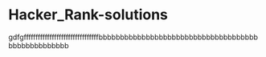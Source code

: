 # Hacker_Rank-solutions


gdfgffffffffffffffffffffffffffffffffbbbbbbbbbbbbbbbbbbbbbbbbbbbbbbbbbbbbbbbbbbbbbbbbbbb
